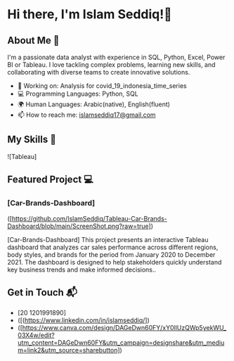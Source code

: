 # Hi there, I'm Islam Seddiq!👋

## About Me 🚀

I'm a passionate data analyst with experience in SQL, Python, Excel, Power BI or Tableau. I love tackling complex problems, learning new skills, and collaborating with diverse teams to create innovative solutions.

- 🔭 Working on: Analysis for covid_19_indonesia_time_series 
- 💻 Programming Languages: Python, SQL
- 🌍 Human Languages: Arabic(native), English(fluent)
- 📫 How to reach me: islamseddiq17@gmail.com

## My Skills 🧠

![Tableau]

## Featured Project 💻

### [Car-Brands-Dashboard]

([https://github.com/IslamSeddiq/Tableau-Car-Brands-Dashboard/blob/main/ScreenShot.png?raw=true])

[Car-Brands-Dashboard] This project presents an interactive Tableau dashboard that analyzes car sales performance across different regions, body styles, and brands for the period from January 2020 to December 2021.
The dashboard is designed to help stakeholders quickly understand key business trends and make informed decisions..


## Get in Touch 📬
- [20 1201991890]
- ([(https://www.linkedin.com/in/islamseddiq/])
- ([https://www.canva.com/design/DAGeDwn60FY/xY0llUzQWp5yekWU_03X4w/edit?utm_content=DAGeDwn60FY&utm_campaign=designshare&utm_medium=link2&utm_source=sharebutton])


